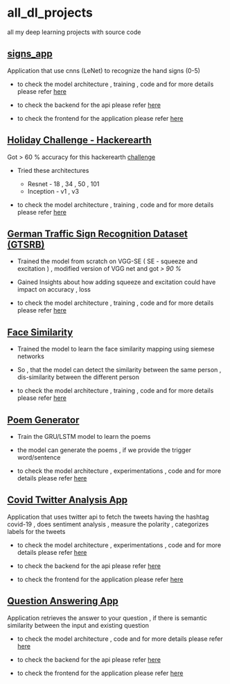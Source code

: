 # all_dl_projects
all my deep learning projects with source code

## [signs_app](sign_dataset)

Application that use cnns (LeNet) to recognize the hand signs (0-5)

- to check the model architecture , training , code and for more details  please refer [here](sign_dataset/model)

- to check the backend for the api please refer [here](sign_dataset/backend)

- to check the frontend for the application please refer [here](sign_dataset/frontend)

## [Holiday Challenge - Hackerearth](holiday_challenge)

Got > 60 % accuracy for this hackerearth [challenge](https://www.hackerearth.com/problem/machine-learning/holiday-season-11-2c924626)

- Tried these architectures

    - Resnet - 18 , 34 , 50 , 101
    - Inception - v1 , v3

- to check the model architecture , training , code and for more details  please refer [here](holiday_challenge)

## [German Traffic Sign Recognition Dataset (GTSRB)](GTSRB)

- Trained the model from scratch on VGG-SE ( SE - squeeze and excitation ) , modified version of VGG net and got *> 90 %*

- Gained Insights about how adding squeeze and excitation could have impact on accuracy , loss

- to check the model architecture , training , code and for more details  please refer [here](GTSRB)

## [Face Similarity](face_match)

- Trained the model to learn the face similarity mapping using siemese networks

- So , that the model can detect the similarity between the same person , dis-similarity between the different person

- to check the model architecture , training , code and for more details  please refer [here](face_match)

## [Poem Generator](poem_generator)

- Train the GRU/LSTM model to learn the poems

- the model can generate the poems , if we provide the trigger word/sentence

- to check the model architecture , experimentations , code and for more details please refer [here](poem_generator)

## [Covid Twitter Analysis App](covid_twitter_app)

Application that uses twitter api to fetch the tweets having the hashtag covid-19 , does sentiment analysis , measure the polarity , categorizes labels for the tweets

- to check the model architecture , experimentations , code and for more details  please refer [here](covid_twitter_app/model)

- to check the backend for the api please refer [here](covid_twitter_app/backend)

- to check the frontend for the application please refer [here](covid_twitter_app/frontend)


## [Question Answering App](q_and_a)

Application retrieves the answer to your question , if there is semantic similarity between the input and existing question

- to check the model architecture , code and for more details  please refer [here](q_and_a)

- to check the backend for the api please refer [here](q_and_a)

- to check the frontend for the application please refer [here](q_and_a/faqapp)
